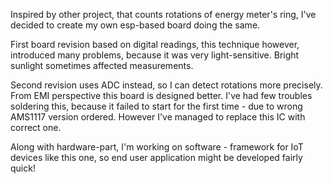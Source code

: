 Inspired by other project, that counts rotations of energy meter's ring, I've decided to create my own esp-based board doing the same.

First board revision based on digital readings, this technique however, introduced many problems, because it was very light-sensitive. Bright sunlight sometimes affected measurements.

Second revision uses ADC instead, so I can detect rotations more precisely. From EMI perspective this board is designed better. I've had few troubles soldering this, because it failed to start for the first time - due to wrong AMS1117 version ordered. However I've managed to replace this IC with correct one.

Along with hardware-part, I'm working on software - framework for IoT devices like this one, so end user application might be developed fairly quick!